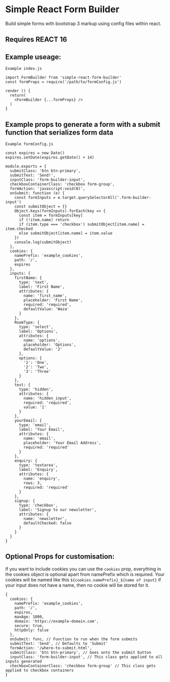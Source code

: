 # Simple React Form Builder
Build simple forms with bootstrap 3 markup using config files within react.

## Requires REACT 16

## Example useage:
`Example index.js`
```
import FormBuilder from 'simple-react-form-builder'
const formProps = require('/path/to/formConfig.js')

render () {
  return(
    <FormBuilder {...formProps} />
  )
}
```

## Example props to generate a form with a submit function that serializes form data
`Example formConfig.js`
```
const expires = new Date()
expires.setDate(expires.getDate() + 14)

module.exports = {
  submitClass: 'btn btn-primary',
  submitText: 'Send!',
  inputClass: 'form-builder-input',
  checkboxContainerClass: 'checkbox form-group',
  formAction: 'javascript:void(0)',
  onSubmit: function (e) {
    const formInputs = e.target.querySelectorAll('.form-builder-input')
    const submitObject = {}
    Object.keys(formInputs).forEach(key => {
      const item = formInputs[key]
      if (!item.name) return
      if (item.type === 'checkbox') submitObject[item.name] = item.checked
      else submitObject[item.name] = item.value
    })
    console.log(submitObject)
  },
  cookies: {
    namePrefix: 'example_cookies',
    path: '/',
    expires
  },
  inputs: {
    firstName: {
      type: 'text',
      label: 'First Name',
      attributes: {
        name: 'first_name',
        placeholder: 'First Name',
        required: 'required',
        defaultValue: 'Waza'
      }
    },
    RoomType: {
      type: 'select',
      label: 'Options',
      attributes: {
        name: 'options',
        placeholder: 'Options',
        defaultValue: '2'
      },
      options: {
        '1': 'One',
        '2': 'Two',
        '3': 'Three'
      }
    },
    test: {
      type: 'hidden',
      attributes: {
        name: 'hidden_input',
        required: 'required',
        value: '1'
      }
    },
    yourEmail: {
      type: 'email',
      label: 'Your Email',
      attributes: {
        name: 'email',
        placeholder: 'Your Email Address',
        required: 'required'
      }
    },
    enquiry: {
      type: 'textarea',
      label: 'Enquiry',
      attributes: {
        name: 'enquiry',
        rows: 3,
        required: 'required'
      }
    },
    signup: {
      type: 'checkbox',
      label: 'Signup to our newsletter',
      attributes: {
        name: 'newsletter',
        defaultChecked: false
      }
    }
  }
}
```

## Optional Props for customisation:
If you want to include cookies you can use the `cookies` prop, everything in the cookies object is optional apart from namePrefix which is required.  Your cookies will be named like this `${cookies.namePrefix}_${name of input}`  if your input does not have a name, then no cookie will be stored for it.
```
{
  cookies: {
    namePrefix: 'example_cookies',
    path: '/',
    expires,
    maxAge: 1000,
    domain: 'https://example-domain.com',
    secure: true,
    httpOnly: false
  },
  onSubmit: func, // Function to run when the form submits
  submitText: 'Send', // Defaults to 'Submit'
  formAction: '/where-to-submit.html',
  submitClass: 'btn btn-primary', // Goes onto the submit button
  inputClass: 'form-builder-input', // This class gets applied to all inputs generated
  checkboxContainerClass: 'checkbox form-group' // This class gets applied to checkbox containers
}
```
